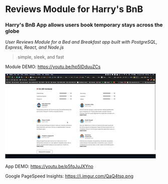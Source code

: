 # Reviews Module for Harry's BnB 
### Harry's BnB App allows users book temporary stays across the globe
*User Reviews Module for a Bed and Breakfast app built with PostgreSQL, Express, React, and Node.js*

> simple, sleek, and fast

Module DEMO: https://youtu.be/hp5IDduuZCs

![](HARRYBNB_REVIEWS_DEMO.gif)

App DEMO: https://youtu.be/p5fqJuJXYno

Google PageSpeed Insights: https://i.imgur.com/QaQ4tsp.png
